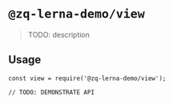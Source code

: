 # `@zq-lerna-demo/view`

> TODO: description

## Usage

```
const view = require('@zq-lerna-demo/view');

// TODO: DEMONSTRATE API
```
